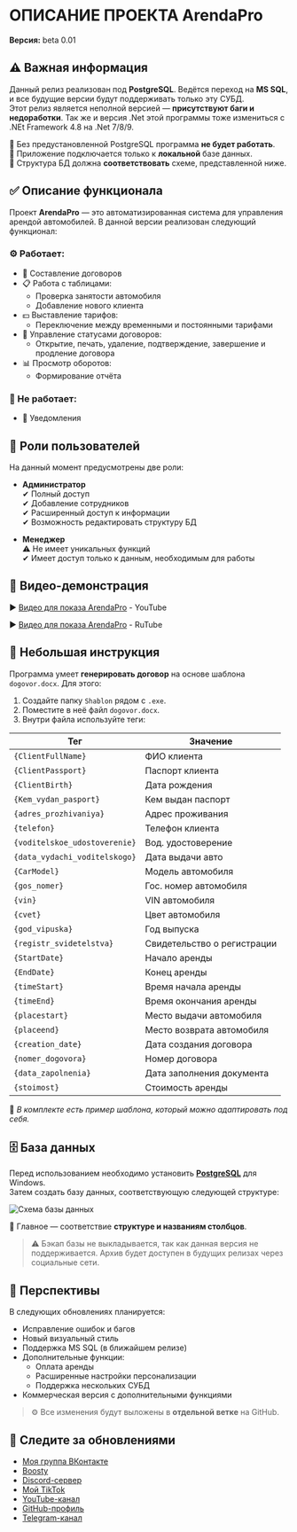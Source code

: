 # ОПИСАНИЕ ПРОЕКТА ArendaPro  
**Версия:** beta 0.01

## ⚠ Важная информация

Данный релиз реализован под **PostgreSQL**. Ведётся переход на **MS SQL**, и все будущие версии будут поддерживать только эту СУБД.  
Этот релиз является неполной версией — **присутствуют баги и недоработки**. Так же и версия .Net этой программы тоже измениться с .NEt Framework 4.8 на .Net 7/8/9.

🔸 Без предустановленной PostgreSQL программа **не будет работать**.  
🔸 Приложение подключается только к **локальной** базе данных.  
🔸 Структура БД должна **соответствовать** схеме, представленной ниже.


## ✅ Описание функционала

Проект **ArendaPro** — это автоматизированная система для управления арендой автомобилей. В данной версии реализован следующий функционал:

### ⚙️ Работает:
- 📄 Составление договоров
- 📋 Работа с таблицами:
  - Проверка занятости автомобиля
  - Добавление нового клиента
- 💵 Выставление тарифов:
  - Переключение между временными и постоянными тарифами
- 📑 Управление статусами договоров:
  - Открытие, печать, удаление, подтверждение, завершение и продление договора
- 📊 Просмотр оборотов:
  - Формирование отчёта

### 🚫 Не работает:
- 🔔 Уведомления

## 🔐 Роли пользователей

На данный момент предусмотрены две роли:

- **Администратор**  
  ✔ Полный доступ  
  ✔ Добавление сотрудников  
  ✔ Расширенный доступ к информации  
  ✔ Возможность редактировать структуру БД

- **Менеджер**  
  ⚠ Не имеет уникальных функций  
  ✔ Имеет доступ только к данным, необходимым для работы


## 🎥 Видео-демонстрация
▶ [Видео для показа ArendaPro](https://youtu.be/4PG_ztQyK5Y) - YouTube

▶ [Видео для показа ArendaPro](https://rutube.ru/video/private/516c3f0a73c4aa21d86d102dde7acb57/?p=C5F-Q0o50bD5u6gtXoGRzQ) - RuTube

## 📘 Небольшая инструкция

Программа умеет **генерировать договор** на основе шаблона `dogovor.docx`. Для этого:

1. Создайте папку `Shablon` рядом с `.exe`.
2. Поместите в неё файл `dogovor.docx`.
3. Внутри файла используйте теги:

| Тег                        | Значение                           |
|----------------------------|------------------------------------|
| `{ClientFullName}`         | ФИО клиента                        |
| `{ClientPassport}`         | Паспорт клиента                    |
| `{ClientBirth}`            | Дата рождения                      |
| `{Kem_vydan_pasport}`      | Кем выдан паспорт                  |
| `{adres_prozhivaniya}`     | Адрес проживания                   |
| `{telefon}`                | Телефон клиента                    |
| `{voditelskoe_udostoverenie}` | Вод. удостоверение              |
| `{data_vydachi_voditelskogo}` | Дата выдачи авто               |
| `{CarModel}`               | Модель автомобиля                  |
| `{gos_nomer}`              | Гос. номер автомобиля              |
| `{vin}`                    | VIN автомобиля                     |
| `{cvet}`                   | Цвет автомобиля                    |
| `{god_vipuska}`            | Год выпуска                        |
| `{registr_svidetelstva}`   | Свидетельство о регистрации        |
| `{StartDate}`              | Начало аренды                      |
| `{EndDate}`                | Конец аренды                       |
| `{timeStart}`              | Время начала аренды                |
| `{timeEnd}`                | Время окончания аренды             |
| `{placestart}`             | Место выдачи автомобиля            |
| `{placeend}`               | Место возврата автомобиля          |
| `{creation_date}`          | Дата создания договора             |
| `{nomer_dogovora}`         | Номер договора                     |
| `{data_zapolnenia}`        | Дата заполнения документа          |
| `{stoimost}`               | Стоимость аренды                   |

📌 *В комплекте есть пример шаблона, который можно адаптировать под себя.*

## 🗄 База данных

Перед использованием необходимо установить **[PostgreSQL](https://www.postgresql.org/download)** для Windows.  
Затем создать базу данных, соответствующую следующей структуре:

![Схема базы данных](https://github.com/user-attachments/assets/a1d8bc22-7ff5-4c14-a8e6-65e2de5530d8)

🔹 Главное — соответствие **структуре и названиям столбцов**.

> ⚠️ Бэкап базы не выкладывается, так как данная версия не поддерживается. Архив будет доступен в будущих релизах через социальные сети.

## 🚀 Перспективы

В следующих обновлениях планируется:

- Исправление ошибок и багов
- Новый визуальный стиль
- Поддержка MS SQL (в ближайшем релизе)
- Дополнительные функции:
  - Оплата аренды
  - Расширенные настройки персонализации
  - Поддержка нескольких СУБД
- Коммерческая версия с дополнительными функциями

> ⚙ Все изменения будут выложены в **отдельной ветке** на GitHub.

## 🔗 Следите за обновлениями

- [Моя группа ВКонтакте](https://vk.com/fuges2023)  
- [Boosty](https://boosty.to/conectfuges)  
- [Discord-сервер](https://discord.gg/NDMMUGefrC)  
- [Мой TikTok](https://www.tiktok.com/@fu1ges)  
- [YouTube-канал](https://youtube.com/@Fuges-play)  
- [GitHub-профиль](https://github.com/Fuges1)  
- [Telegram-канал](https://t.me/conectfuges)

